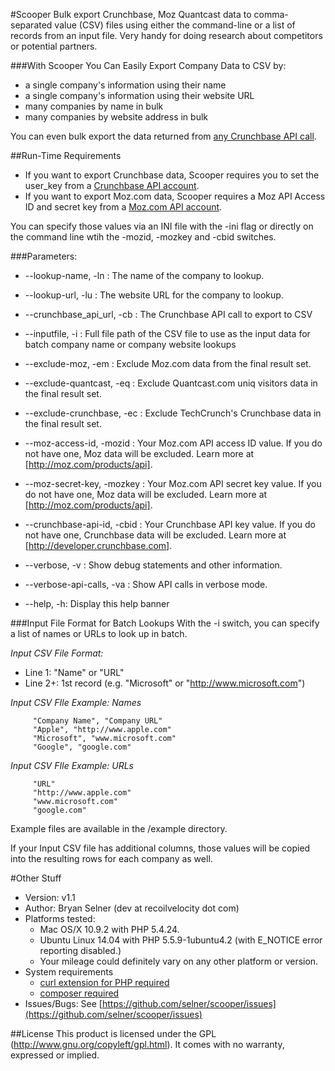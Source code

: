 #Scooper
Bulk export Crunchbase, Moz Quantcast data to comma-separated value (CSV) files using either the command-line or a list of records from an input file.  Very handy for doing research about competitors or potential partners.  

###With Scooper You Can Easily Export Company Data to CSV by:
* a single company's information using their name
* a single company's information using their website URL
* many companies by name in bulk
* many companies by website address in bulk

You can even bulk export the data returned from [any Crunchbase API call](https://developer.crunchbase.com/docs).


##Run-Time Requirements
* If you want to export Crunchbase data, Scooper requires you to set the user_key from a  [Crunchbase API account](http://developer.crunchbase.com). 
* If you want to export Moz.com data, Scooper requires a Moz API Access ID and secret key from a  [Moz.com API account](http://moz.com/products/api).

You can specify those values via an INI file with the -ini flag or directly on the command line wtih the -mozid, -mozkey and -cbid switches.

###Parameters:
* --lookup-name, -ln : The name of the company to lookup. 
* --lookup-url, -lu : The website URL for the company to lookup.
* --crunchbase_api_url, -cb : The Crunchbase API call to export to CSV
* --inputfile, -i : Full file path of the CSV file to use as the input data for batch company name or company website lookups

* --exclude-moz, -em : Exclude Moz.com data from the final result set.
* --exclude-quantcast, -eq : Exclude Quantcast.com uniq visitors data in the final result set.
* --exclude-crunchbase, -ec : Exclude TechCrunch's Crunchbase data in the final result set.

* --moz-access-id, -mozid : Your Moz.com API access ID value.  If you do not have one, Moz data will be excluded.  Learn more at [http://moz.com/products/api].
* --moz-secret-key, -mozkey : Your Moz.com API secret key value.  If you do not have one, Moz data will be excluded.  Learn more at [http://moz.com/products/api].
* --crunchbase-api-id, -cbid : Your Crunchbase API key value.  If you do not have one, Crunchbase data will be excluded.  Learn more at [http://developer.crunchbase.com].

* --verbose, -v : Show debug statements and other information.
* --verbose-api-calls, -va : Show API calls in verbose mode.
* --help, -h: Display this help banner


###Input File Format for Batch Lookups 
With the -i switch, you can specify a list of names or URLs to look up in batch.

*Input CSV File Format:*
* Line 1:  "Name" or "URL" 
* Line 2+:  1st record (e.g. "Microsoft" or "http://www.microsoft.com")

*Input CSV FIle Example: Names*
```
     "Company Name", "Company URL"
     "Apple", "http://www.apple.com"
     "Microsoft", "www.microsoft.com"
     "Google", "google.com"
```

*Input CSV FIle Example: URLs*
```
     "URL"
     "http://www.apple.com"
     "www.microsoft.com"
     "google.com"
```

Example files are available in the /example directory.

If your Input CSV file has additional columns, those values will be copied into the resulting rows for each company as well.

#Other Stuff
* Version:  v1.1
* Author:  Bryan Selner (dev at recoilvelocity dot com)
* Platforms tested: 
	* Mac OS/X 10.9.2 with PHP 5.4.24.  
	* Ubuntu Linux 14.04 with PHP 5.5.9-1ubuntu4.2 (with E_NOTICE error reporting disabled.)
	* Your mileage could definitely vary on any other platform or version.  
* System requirements
	* [curl extension for PHP required](http://www.php.net/manual/en/curl.setup.php)
	* [composer required](https://getcomposer.org/doc/00-intro.md#installation-nix)
* Issues/Bugs:  See [https://github.com/selner/scooper/issues](https://github.com/selner/scooper/issues)
 
##License
This product is licensed under the GPL (http://www.gnu.org/copyleft/gpl.html). It comes with no warranty, expressed or implied.
